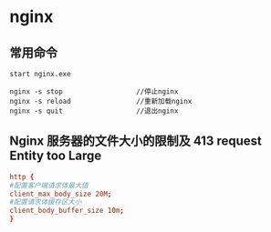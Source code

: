 # nginx

## 常用命令

```
start nginx.exe

nginx -s stop                  //停止nginx
nginx -s reload                //重新加载nginx
nginx -s quit                  //退出nginx
```

## Nginx 服务器的文件大小的限制及 413 request Entity too Large

```conf
http {
#配置客户端请求体最大值
client_max_body_size 20M;
#配置请求体缓存区大小
client_body_buffer_size 10m;
}
```
